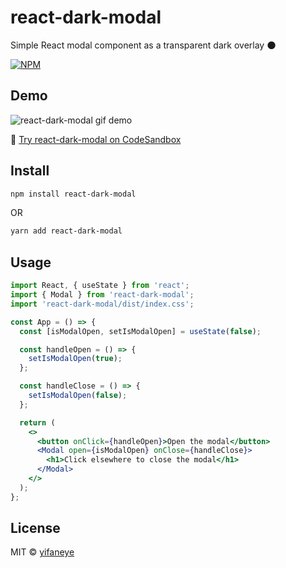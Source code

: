 # react-dark-modal

Simple React modal component as a transparent dark overlay 🌑

[![NPM](https://img.shields.io/npm/v/react-dark-modal.svg)](https://www.npmjs.com/package/react-dark-modal)

## Demo

![react-dark-modal gif demo](https://yifanai.s3-ap-southeast-2.amazonaws.com/modal/modal.gif)

🚀 [Try react-dark-modal on CodeSandbox](https://codesandbox.io/s/react-dark-modal-7lmjl?file=/src/App.js)


## Install

```bash
npm install react-dark-modal
```
OR
```bash
yarn add react-dark-modal
```

## Usage

```jsx
import React, { useState } from 'react';
import { Modal } from 'react-dark-modal';
import 'react-dark-modal/dist/index.css';

const App = () => {
  const [isModalOpen, setIsModalOpen] = useState(false);

  const handleOpen = () => {
    setIsModalOpen(true);
  };

  const handleClose = () => {
    setIsModalOpen(false);
  };

  return (
    <>
      <button onClick={handleOpen}>Open the modal</button>
      <Modal open={isModalOpen} onClose={handleClose}>
        <h1>Click elsewhere to close the modal</h1>
      </Modal>
    </>
  );
};
```

## License

MIT © [yifaneye](https://github.com/yifaneye)

